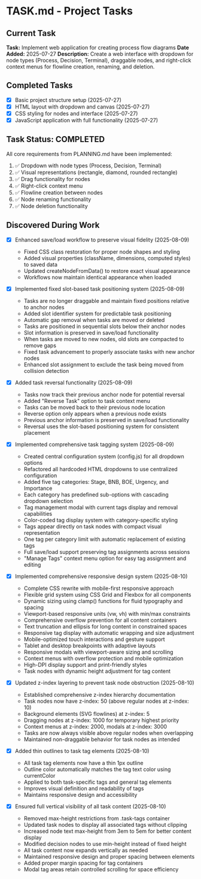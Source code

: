 # TASK.md - Project Tasks

## Current Task
**Task:** Implement web application for creating process flow diagrams
**Date Added:** 2025-07-27
**Description:** Create a web interface with dropdown for node types (Process, Decision, Terminal), draggable nodes, and right-click context menus for flowline creation, renaming, and deletion.

## Completed Tasks
- [x] Basic project structure setup (2025-07-27)
- [x] HTML layout with dropdown and canvas (2025-07-27)
- [x] CSS styling for nodes and interface (2025-07-27)
- [x] JavaScript application with full functionality (2025-07-27)

## Task Status: COMPLETED
All core requirements from PLANNING.md have been implemented:
1. ✅ Dropdown with node types (Process, Decision, Terminal)
2. ✅ Visual representations (rectangle, diamond, rounded rectangle)
3. ✅ Drag functionality for nodes
4. ✅ Right-click context menu
5. ✅ Flowline creation between nodes
6. ✅ Node renaming functionality
7. ✅ Node deletion functionality

## Discovered During Work
- [x] Enhanced save/load workflow to preserve visual fidelity (2025-08-09)
  - Fixed CSS class restoration for proper node shapes and styling
  - Added visual properties (className, dimensions, computed styles) to saved data
  - Updated createNodeFromData() to restore exact visual appearance
  - Workflows now maintain identical appearance when loaded

- [x] Implemented fixed slot-based task positioning system (2025-08-09)
  - Tasks are no longer draggable and maintain fixed positions relative to anchor nodes
  - Added slot identifier system for predictable task positioning
  - Automatic gap removal when tasks are moved or deleted
  - Tasks are positioned in sequential slots below their anchor nodes
  - Slot information is preserved in save/load functionality
  - When tasks are moved to new nodes, old slots are compacted to remove gaps
  - Fixed task advancement to properly associate tasks with new anchor nodes
  - Enhanced slot assignment to exclude the task being moved from collision detection

- [x] Added task reversal functionality (2025-08-09)
  - Tasks now track their previous anchor node for potential reversal
  - Added "Reverse Task" option to task context menu
  - Tasks can be moved back to their previous node location
  - Reverse option only appears when a previous node exists
  - Previous anchor information is preserved in save/load functionality
  - Reversal uses the slot-based positioning system for consistent placement

- [x] Implemented comprehensive task tagging system (2025-08-09)
  - Created central configuration system (config.js) for all dropdown options
  - Refactored all hardcoded HTML dropdowns to use centralized configuration
  - Added five tag categories: Stage, BNB, BOE, Urgency, and Importance
  - Each category has predefined sub-options with cascading dropdown selection
  - Tag management modal with current tags display and removal capabilities
  - Color-coded tag display system with category-specific styling
  - Tags appear directly on task nodes with compact visual representation
  - One tag per category limit with automatic replacement of existing tags
  - Full save/load support preserving tag assignments across sessions
  - "Manage Tags" context menu option for easy tag assignment and editing

- [x] Implemented comprehensive responsive design system (2025-08-10)
  - Complete CSS rewrite with mobile-first responsive approach
  - Flexible grid system using CSS Grid and Flexbox for all components
  - Dynamic sizing using clamp() functions for fluid typography and spacing
  - Viewport-based responsive units (vw, vh) with min/max constraints
  - Comprehensive overflow prevention for all content containers
  - Text truncation and ellipsis for long content in constrained spaces
  - Responsive tag display with automatic wrapping and size adjustment
  - Mobile-optimized touch interactions and gesture support
  - Tablet and desktop breakpoints with adaptive layouts
  - Responsive modals with viewport-aware sizing and scrolling
  - Context menus with overflow protection and mobile optimization
  - High-DPI display support and print-friendly styles
  - Task nodes with dynamic height adjustment for tag content

- [x] Updated z-index layering to prevent task node obstruction (2025-08-10)
  - Established comprehensive z-index hierarchy documentation
  - Task nodes now have z-index: 50 (above regular nodes at z-index: 10)
  - Background elements (SVG flowlines) at z-index: 5
  - Dragging nodes at z-index: 1000 for temporary highest priority
  - Context menus at z-index: 2000, modals at z-index: 3000
  - Tasks are now always visible above regular nodes when overlapping
  - Maintained non-draggable behavior for task nodes as intended

- [x] Added thin outlines to task tag elements (2025-08-10)
  - All task tag elements now have a thin 1px outline
  - Outline color automatically matches the tag text color using currentColor
  - Applied to both task-specific tags and general tag elements
  - Improves visual definition and readability of tags
  - Maintains responsive design and accessibility

- [x] Ensured full vertical visibility of all task content (2025-08-10)
  - Removed max-height restrictions from .task-tags container
  - Updated task nodes to display all associated tags without clipping
  - Increased node text max-height from 3em to 5em for better content display
  - Modified decision nodes to use min-height instead of fixed height
  - All task content now expands vertically as needed
  - Maintained responsive design and proper spacing between elements
  - Added proper margin spacing for tag containers
  - Modal tag areas retain controlled scrolling for space efficiency